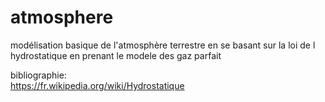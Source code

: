 # atmosphere
modélisation basique de l'atmosphère terrestre en se basant sur la loi de l hydrostatique en prenant le modele des gaz parfait  


bibliographie:  
https://fr.wikipedia.org/wiki/Hydrostatique
